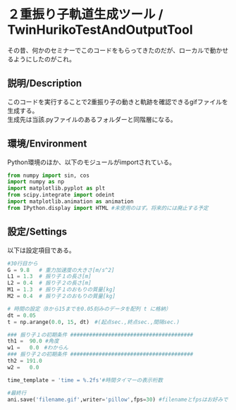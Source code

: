 # ２重振り子軌道生成ツール / TwinHurikoTestAndOutputTool

その昔、何かのセミナーでこのコードをもらってきたのだが、ローカルで動かせるようにしたのがこれ。<br/>

## 説明/Description
このコードを実行することで2重振り子の動きと軌跡を確認できるgifファイルを生成する。<br/>
生成先は当該.pyファイルのあるフォルダーと同階層になる。

## 環境/Environment
Python環境のほか、以下のモジュールがimportされている。

```python
from numpy import sin, cos
import numpy as np
import matplotlib.pyplot as plt
from scipy.integrate import odeint
import matplotlib.animation as animation
from IPython.display import HTML #未使用のはず。将来的には廃止する予定
```

## 設定/Settings
以下は設定項目である。
```python
#30行目から
G = 9.8   # 重力加速度の大きさ[m/s^2]
L1 = 1.3  # 振り子１の長さ[m]
L2 = 0.4  # 振り子２の長さ[m]
M1 = 1.3  # 振り子１のおもりの質量[kg]
M2 = 0.4  # 振り子２のおもりの質量[kg]

# 時間の設定（0から15までを0.05刻みのデータを配列 t に格納）
dt = 0.05
t = np.arange(0.0, 15, dt)　#(起点sec.,終点sec.,間隔sec.)

### 振り子１の初期条件 #######################################
th1 =  90.0 #角度
w1 =   0.0　#わからん
### 振り子２の初期条件 #######################################
th2 = 191.0
w2 =   0.0

time_template = 'time = %.2fs'#時間タイマーの表示桁数

#最終行
ani.save('filename.gif',writer='pillow',fps=30) #filenameとfpsはお好みで
```


